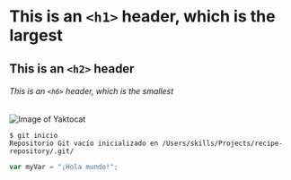 # This is an `<h1>` header, which is the largest

## This is an `<h2>` header

###### This is an `<h6>` header, which is the smallest
![Image of Yaktocat](https://octodex.github.com/images/yaktocat.png)


```
$ git inicio
Repositorio Git vacío inicializado en /Users/skills/Projects/recipe-repository/.git/
```

```javascript
var myVar = "¡Hola mundo!";
```
